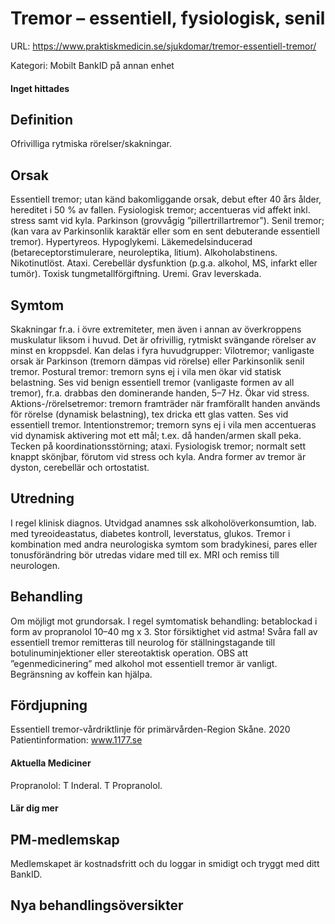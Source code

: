 # Tremor – essentiell, fysiologisk, senil

URL: https://www.praktiskmedicin.se/sjukdomar/tremor-essentiell-tremor/



Kategori: Mobilt BankID på annan enhet

#### Inget hittades

## Definition

Ofrivilliga rytmiska rörelser/skakningar.

## Orsak

Essentiell tremor; utan känd bakomliggande orsak, debut efter 40 års ålder, hereditet i 50 % av fallen. Fysiologisk tremor; accentueras vid affekt inkl. stress samt vid kyla. Parkinson (grovvågig ”pillertrillartremor”). Senil tremor; (kan vara av Parkinsonlik karaktär eller som en sent debuterande essentiell tremor). Hypertyreos. Hypoglykemi. Läkemedelsinducerad (betareceptorstimulerare, neuroleptika, litium). Alkoholabstinens. Nikotinutlöst. Ataxi. Cerebellär dysfunktion (p.g.a. alkohol, MS, infarkt eller tumör). Toxisk tungmetallförgiftning. Uremi. Grav leverskada.

## Symtom

Skakningar fr.a. i övre extremiteter, men även i annan av överkroppens muskulatur liksom i huvud. Det är ofrivillig, rytmiskt svängande rörelser av minst en kroppsdel. Kan delas i fyra huvudgrupper:
Vilotremor; vanligaste orsak är Parkinson (tremorn dämpas vid rörelse) eller Parkinsonlik senil tremor.
Postural tremor: tremorn syns ej i vila men ökar vid statisk belastning. Ses vid benign essentiell tremor (vanligaste formen av all tremor), fr.a. drabbas den dominerande handen, 5–7 Hz. Ökar vid stress.
Aktions-/rörelsetremor: tremorn framträder när framförallt handen används för rörelse (dynamisk belastning), tex dricka ett glas vatten. Ses vid essentiell tremor.
Intentionstremor; tremorn syns ej i vila men accentueras vid dynamisk aktivering mot ett mål; t.ex. då handen/armen skall peka. Tecken på koordinationsstörning; ataxi.
Fysiologisk tremor; normalt sett knappt skönjbar, förutom vid stress och kyla.
Andra former av tremor är dyston, cerebellär och ortostatist.

## Utredning

I regel klinisk diagnos. Utvidgad anamnes ssk alkoholöverkonsumtion, lab. med tyreoideastatus, diabetes kontroll, leverstatus, glukos. Tremor i kombination med andra neurologiska symtom som bradykinesi, pares eller tonusförändring bör utredas vidare med till ex. MRI och remiss till neurologen.

## Behandling

Om möjligt mot grundorsak. I regel symtomatisk behandling: betablockad i form av propranolol 10–40 mg x 3. Stor försiktighet vid astma! Svåra fall av essentiell tremor remitteras till neurolog för ställningstagande till botulinuminjektioner eller stereotaktisk operation. OBS att ”egenmedicinering” med alkohol mot essentiell tremor är vanligt. Begränsning av koffein kan hjälpa.

## Fördjupning

Essentiell tremor-vårdriktlinje för primärvården-Region Skåne. 2020
Patientinformation: www.1177.se

#### Aktuella Mediciner

Propranolol: T Inderal. T Propranolol.

#### Lär dig mer

## PM-medlemskap

Medlemskapet är kostnadsfritt och du loggar in smidigt och tryggt med ditt BankID.

## Nya behandlingsöversikter


